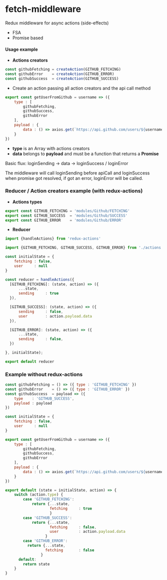 # fetch-middleware

Redux middleware for async actions (side-effects)

* FSA
* Promise based

#### Usage example

* **Actions creators**

```javascript
const githubFetching = createAction(GITHUB_FETCHING)
const githubError    = createAction(GITHUB_ERROR)
const githubSuccess  = createAction(GITHUB_SUCCESS)
```

* Create an action passing all action creators and the api call method

```javascript
export const getUserFromGithub = username => ({
    type : [
        githubFetching,
        githubSuccess,
        githubError
    ],
    payload : {
        data : () => axios.get(`https://api.github.com/users/${username}`)
    }
})
```
* **type** is an Array with actions creators
* **data** belongs to **payload** and must be a function that returns a **Promise**

Basic flux: loginSending -> data -> loginSuccess / loginError

The middleware will call loginSending before apiCall and loginSuccess when promise got resolved, if got an error, loginError will be called.

### Reducer / Action creators example (with redux-actions)

* **Actions types**

```javascript
export const GITHUB_FETCHING = 'modules/Github/FETCHING'
export const GITHUB_SUCCESS  = 'modules/Github/SUCCESS'
export const GITHUB_ERROR    = 'modules/Github/ERROR'
```

* **Reducer**

```javascript
import {handleActions} from 'redux-actions'

import {GITHUB_FETCHING, GITHUB_SUCCESS, GITHUB_ERROR} from './actions'

const initialState = {
    fetching : false,
    user     : null
}

const reducer = handleActions({
  [GITHUB_FETCHING]: (state, action) => ({
      ...state,
      sending     : true
  }),

  [GITHUB_SUCCESS]: (state, action) => ({
      sending     : false,
      user        : action.payload.data
  }),

  [GITHUB_ERROR]: (state, action) => ({
      ...state,
      sending     : false,
  })

}, initialState);

export default reducer
```

### Example without redux-actions

```javascript
const githubFetching = () => ({ type : 'GITHUB_FETCHING' })
const githubError    = () => ({ type : 'GITHUB_ERROR' })
const githubSuccess  = payload => ({
    type    : 'GITHUB_SUCCESS',
    payload : payload
})

const initialState = {
    fetching : false,
    user     : null
}

export const getUserFromGithub = username => ({
    type : [
        githubFetching,
        githubSuccess,
        githubError
    ],
    payload : {
        data : () => axios.get(`https://api.github.com/users/${username}`)
    }
})

export default (state = initialState, action) => {
    switch (action.type) {
        case 'GITHUB_FETCHING':
            return {...state,
                    fetching     : true
                    }
        case 'GITHUB_SUCCESS':
            return {...state,
                    fetching     : false,
                    user         : action.payload.data
                  }
        case 'GITHUB_ERROR':
          return {...state,
                  fetching       : false
                }
      default:
        return state
    }
}
```
